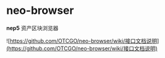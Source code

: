 # neo-browser
**nep5** 资产区块浏览器


![https://github.com/OTCGO/neo-browser/wiki/接口文档说明](https://github.com/OTCGO/neo-browser/wiki/接口文档说明)
